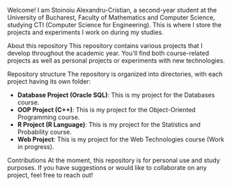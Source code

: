 Welcome!
I am Stoinoiu Alexandru-Cristian, a second-year student at the University of Bucharest, Faculty of Mathematics and Computer Science, studying CTI (Computer Science for Engineering). This is where I store the projects and experiments I work on during my studies.

About this repository
This repository contains various projects that I develop throughout the academic year. You'll find both course-related projects as well as personal projects or experiments with new technologies.

Repository structure
The repository is organized into directories, with each project having its own folder:

- **Database Project (Oracle SQL)**: This is my project for the Databases course.
- **OOP Project (C++)**: This is my project for the Object-Oriented Programming course.
- **R Project (R Language)**: This is my project for the Statistics and Probability course.
- **Web Project**: This is my project for the Web Technologies course (Work in progress).

Contributions
At the moment, this repository is for personal use and study purposes. If you have suggestions or would like to collaborate on any project, feel free to reach out!
